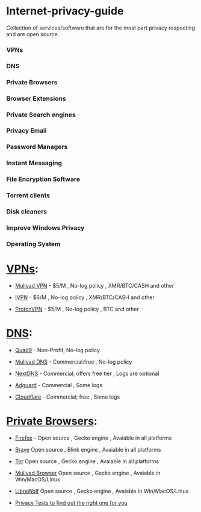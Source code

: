 # **Internet-privacy-guide**
Collection of services/software that are for the most part privacy respecting and are open source.

### VPNs

### DNS

### Private Browsers

### Browser Extensions

### Private Search engines

### Privacy Email

### Password Managers

### Instant Messaging

### File Encryption Software

### Torrent clients

### Disk cleaners

### Improve Windows Privacy

### Operating System

# [VPNs](https://github.com/trying559/Internet-privacy-guide#vpns):

- [Mullvad VPN](https://mullvad.net/) - $5/M , No-log policy , XMR/BTC/CASH and other

- [IVPN](https://ivpn.net) - $6/M , No-log policy , XMR/BTC/CASH and other

- [ProtonVPN](https://protonvpn.com/) - $5/M , No-log policy , BTC and other

# [DNS](https://github.com/trying559/Internet-privacy-guide#DNS):

- [Quad9](https://www.quad9.net/) - Non-Profit, No-log policy

- [Mullvad DNS](https://mullvad.net/en/help/dns-over-https-and-dns-over-tls/) - Commercial:free , No-log policy

- [NextDNS](https://nextdns.io/) - Commercial; offers free tier , Logs are optional

- [Adguard](https://adguard-dns.io/en/welcome.html) - Commercial , Some logs

- [Cloudflare](https://www.cloudflare.com/learning/dns/what-is-1.1.1.1/) - Commercial; free , Some logs

# [Private Browsers](https://github.com/trying559/Internet-privacy-guide#Privatebrowsers):

- [Firefox](https://www.mozilla.org/en-US/firefox/new/) - Open source , Gecko engine , Avaiable in all platforms

- [Brave](https://brave.com/)  Open source , Blink engine , Avaiable in all platforms

- [Tor](https://www.torproject.org/)  Open source , Gecko engine , Avaiable in all platforms

- [Mullvad Browser](https://mullvad.net/en/download/browser/)  Open source , Gecko engine , Avaiable in Win/MacOS/Linux

- [LibreWolf](https://librewolf.net/)  Open source , Gecko engine , Avaiable in Win/MacOS/Linux

- [Privacy Tests to find out the right one for you](https://privacytests.org/)

